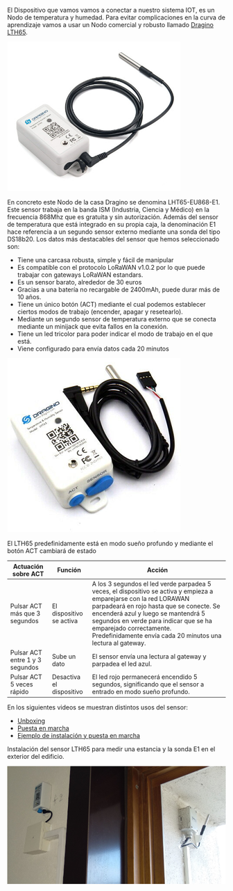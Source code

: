 El Dispositivo que vamos vamos a conectar a nuestro sistema IOT, es un Nodo de temperatura y humedad. Para evitar complicaciones en la curva de aprendizaje vamos a usar un Nodo comercial y robusto llamado [Dragino LTH65](https://www.dragino.com/products/lora-lorawan-end-node/item/151-lht65.html). 

![](./Imagenes/dragino_LHT65E1.jpg)

En concreto este Nodo de la casa Dragino se denomina LHT65-EU868-E1. Este sensor trabaja en la banda ISM (Industria, Ciencia y Médico) en la frecuencia 868Mhz que es gratuita y sin autorización. Además del sensor de temperatura que está integrado en su propia caja, la denominación E1 hace referencia a un segundo sensor externo mediante una sonda del tipo DS18b20. Los datos más destacables del sensor que hemos seleccionado son:

- Tiene una carcasa robusta, simple y fácil de manipular
- Es compatible con el protocolo LoRaWAN v1.0.2 por lo que puede trabajar con gateways LoRaWAN estandars.
- Es un sensor barato, alrededor de 30 euros
- Gracias a una batería no recargable de 2400mAh, puede durar más de 10 años.
- Tiene un único botón (ACT) mediante el cual podemos establecer ciertos modos de trabajo (encender, apagar y resetearlo). 
- Mediante un segundo sensor de temperatura externo que se conecta mediante un minijack que evita fallos en la conexión.
- Tiene un led tricolor para poder indicar el modo de trabajo en el que está.
- Viene configurado para envía datos cada 20 minutos

![](./Imagenes/dragino_LHT65desmontado.jpg)

El LTH65 predefinidamente está en modo sueño profundo y mediante el botón ACT cambiará de estado

| Actuación sobre ACT             | Función                  | Acción                                                       |
| ------------------------------- | ------------------------ | ------------------------------------------------------------ |
| Pulsar ACT más que 3 segundos   | El dispositivo se activa | A los 3 segundos el led verde parpadea 5 veces, el dispositivo se activa y empieza a emparejarse con la red LORAWAN parpadeará en rojo hasta que se conecte. Se encenderá azul y luego se mantendrá 5 segundos en verde para indicar que se ha emparejado correctamente. Predefinidamente envía cada 20 minutos una lectura al gateway. |
| Pulsar ACT entre 1 y 3 segundos | Sube un dato             | El sensor envía una lectura al gateway y parpadea el led azul. |
| Pulsar ACT 5 veces rápido       | Desactiva el dispositivo | El led rojo permanecerá encendido 5 segundos, significando que el sensor a entrado en modo sueño profundo. |

En los siguientes videos se muestran distintos usos del sensor:

- [Unboxing](https://youtu.be/1C1ANLAbWzg)
- [Puesta en marcha](https://youtu.be/Y9QZJgWkvLc)
- [Ejemplo de instalación y puesta en marcha](https://youtu.be/-Vjq4xWqLTw)

Instalación del sensor LTH65 para medir una estancia y la sonda E1 en el exterior del edificio.

![](./Imagenes/draginoInstalacion.png)